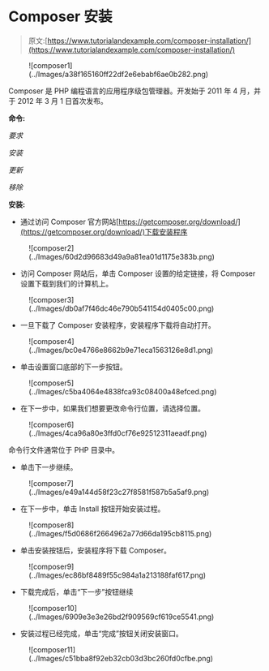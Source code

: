 # Composer 安装

> 原文:[https://www.tutorialandexample.com/composer-installation/](https://www.tutorialandexample.com/composer-installation/)

<figure class="alignright">![composer1](../Images/a38f165160ff22df2e6ebabf6ae0b282.png)</figure>

Composer 是 PHP 编程语言的应用程序级包管理器。开发始于 2011 年 4 月，并于 2012 年 3 月 1 日首次发布。

**命令:**

*要求*

*安装*

*更新*

*移除*

**安装:**

*   通过访问 Composer 官方网站[https://getcomposer.org/download/](https://getcomposer.org/download/)下载安装程序

<figure class="wp-block-image">![composer2](../Images/60d2d96683d49a9a81ea01d1175e383b.png)</figure>

*   访问 Composer 网站后，单击 Composer 设置的给定链接，将 Composer 设置下载到我们的计算机上。

<figure class="wp-block-image">![composer3](../Images/db0af7f46dc46e790b541154d0405c00.png)</figure>

*   一旦下载了 Composer 安装程序，安装程序下载将自动打开。

<figure class="wp-block-image">![composer4](../Images/bc0e4766e8662b9e71eca1563126e8d1.png)</figure>

*   单击设置窗口底部的下一步按钮。

<figure class="wp-block-image">![composer5](../Images/c5ba4064e4838fca93c08400a48efced.png)</figure>

*   在下一步中，如果我们想要更改命令行位置，请选择位置。

<figure class="wp-block-image">![composer6](../Images/4ca96a80e3ffd0cf76e92512311aeadf.png)</figure>

命令行文件通常位于 PHP 目录中。

*   单击下一步继续。

<figure class="wp-block-image">![composer7](../Images/e49a144d58f23c27f8581f587b5a5af9.png)</figure>

*   在下一步中，单击 Install 按钮开始安装过程。

<figure class="wp-block-image">![composer8](../Images/f5d0686f2664962a77d66da195cb8115.png)</figure>

*   单击安装按钮后，安装程序将下载 Composer。

<figure class="wp-block-image">![composer9](../Images/ec86bf8489f55c984a1a213188faf617.png)</figure>

*   下载完成后，单击“下一步”按钮继续

<figure class="wp-block-image">![composer10](../Images/6909e3e3e26bd2f909569cf619ce5541.png)</figure>

*   安装过程已经完成，单击“完成”按钮关闭安装窗口。

<figure class="wp-block-image">![composer11](../Images/c51bba8f92eb32cb03d3bc260fd0cfbe.png)</figure>